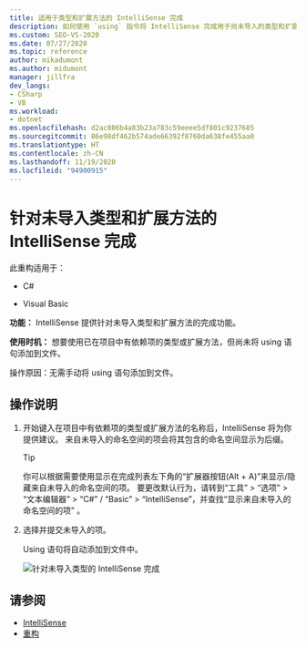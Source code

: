 ```yaml
---
title: 适用于类型和扩展方法的 IntelliSense 完成
description: 如何使用 `using` 指令将 IntelliSense 完成用于尚未导入的类型和扩展方法。
ms.custom: SEO-VS-2020
ms.date: 07/27/2020
ms.topic: reference
author: mikadumont
ms.author: midumont
manager: jillfra
dev_langs:
- CSharp
- VB
ms.workload:
- dotnet
ms.openlocfilehash: d2ac806b4a83b23a783c59eeee5df801c9237685
ms.sourcegitcommit: 86e98df462b574ade66392f8760da638fe455aa0
ms.translationtype: HT
ms.contentlocale: zh-CN
ms.lasthandoff: 11/19/2020
ms.locfileid: "94900915"
---
```

# <a name="intellisense-completion-for-unimported-types-and-extension-methods"></a>针对未导入类型和扩展方法的 IntelliSense 完成

此重构适用于：

- C#

- Visual Basic

**功能：** IntelliSense 提供针对未导入类型和扩展方法的完成功能。

**使用时机：** 想要使用已在项目中有依赖项的类型或扩展方法，但尚未将 using 语句添加到文件。

操作原因：无需手动将 using 语句添加到文件。

## <a name="how-to"></a>操作说明

1. 开始键入在项目中有依赖项的类型或扩展方法的名称后，IntelliSense 将为你提供建议。 来自未导入的命名空间的项会将其包含的命名空间显示为后缀。

   > [!TIP]
   > 你可以根据需要使用显示在完成列表左下角的“扩展器按钮(Alt + A)”来显示/隐藏来自未导入的命名空间的项。 要更改默认行为，请转到“工具” > “选项” > “文本编辑器” > “C#” / “Basic” > “IntelliSense”，并查找“显示来自未导入的命名空间的项”      。

2. 选择并提交未导入的项。

   Using 语句将自动添加到文件中。

   ![针对未导入类型的 IntelliSense 完成](media/intellisense-completion-unimported-types.png)

## <a name="see-also"></a>请参阅

- [IntelliSense](../using-intellisense.md)
- [重构](../refactoring-in-visual-studio.md)
